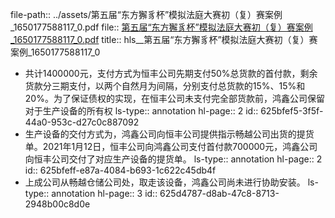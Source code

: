 file-path:: ../assets/第五届“东方獬豸杯”模拟法庭大赛初（复）赛案例_1650177588117_0.pdf
file:: [第五届“东方獬豸杯”模拟法庭大赛初（复）赛案例_1650177588117_0.pdf](../assets/第五届“东方獬豸杯”模拟法庭大赛初（复）赛案例_1650177588117_0.pdf)
title:: hls__第五届“东方獬豸杯”模拟法庭大赛初（复）赛案例_1650177588117_0

- 共计1400000元，支付方式为恒丰公司先期支付50%总货款的首付款，剩余货款分三期支付，以两个自然月为间隔，分别支付总货款的15%、15%和20%。为了保证债权的实现，在恒丰公司未支付完全部货款前，鸿鑫公司保留对于生产设备的所有权
  ls-type:: annotation
  hl-page:: 2
  id:: 625bfef5-3f5f-44a0-953c-d27c0c887092
- 生产设备的交付方式为，鸿鑫公司向恒丰公司提供指示畅越公司出货的提货单。2021年1月12日，恒丰公司向鸿鑫公司支付首付款700000元，鸿鑫公司向恒丰公司交付了对应生产设备的提货单。
  ls-type:: annotation
  hl-page:: 2
  id:: 625bfeff-e87a-4084-b693-1c622c45db4f
- 上成公司从畅越仓储公司处，取走该设备，鸿鑫公司尚未进行协助安装。
  ls-type:: annotation
  hl-page:: 3
  id:: 625d4787-d8ab-47c8-8713-2948b00c8d0e